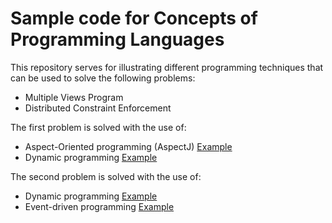 # Sample code for Concepts of Programming Languages
This repository serves for illustrating different programming techniques that can be used to solve the following problems:
* Multiple Views Program
* Distributed Constraint Enforcement

The first problem is solved with the use of:
* Aspect-Oriented programming (AspectJ) [Example](http://htmlpreview.github.io/?https://raw.githubusercontent.com/Langstra/copl/master/multiple_views/aop/index.html)
* Dynamic programming [Example](http://htmlpreview.github.io/?https://raw.githubusercontent.com/Langstra/copl/master/multiple_views/dynamic/index.html)

The second problem is solved with the use of:
* Dynamic programming [Example](http://htmlpreview.github.io/?https://raw.githubusercontent.com/Langstra/copl/master/constraints/dynamic/index.html)
* Event-driven programming [Example](http://htmlpreview.github.io/?https://raw.githubusercontent.com/Langstra/copl/master/constraints/event-driven/index.html)
